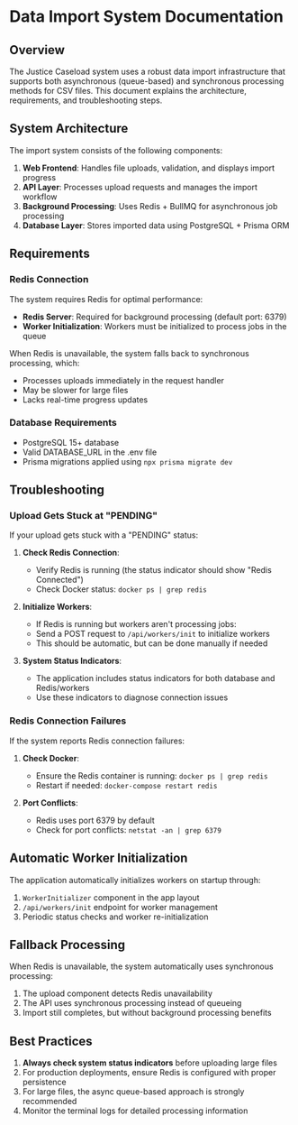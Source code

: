 # Data Import System Documentation

## Overview

The Justice Caseload system uses a robust data import infrastructure that supports both asynchronous (queue-based) and synchronous processing methods for CSV files. This document explains the architecture, requirements, and troubleshooting steps.

## System Architecture

The import system consists of the following components:

1. **Web Frontend**: Handles file uploads, validation, and displays import progress
2. **API Layer**: Processes upload requests and manages the import workflow
3. **Background Processing**: Uses Redis + BullMQ for asynchronous job processing
4. **Database Layer**: Stores imported data using PostgreSQL + Prisma ORM

## Requirements

### Redis Connection

The system requires Redis for optimal performance:

- **Redis Server**: Required for background processing (default port: 6379)
- **Worker Initialization**: Workers must be initialized to process jobs in the queue

When Redis is unavailable, the system falls back to synchronous processing, which:
- Processes uploads immediately in the request handler
- May be slower for large files
- Lacks real-time progress updates

### Database Requirements

- PostgreSQL 15+ database
- Valid DATABASE_URL in the .env file
- Prisma migrations applied using `npx prisma migrate dev`

## Troubleshooting

### Upload Gets Stuck at "PENDING"

If your upload gets stuck with a "PENDING" status:

1. **Check Redis Connection**:
   - Verify Redis is running (the status indicator should show "Redis Connected")
   - Check Docker status: `docker ps | grep redis`

2. **Initialize Workers**:
   - If Redis is running but workers aren't processing jobs:
   - Send a POST request to `/api/workers/init` to initialize workers
   - This should be automatic, but can be done manually if needed

3. **System Status Indicators**:
   - The application includes status indicators for both database and Redis/workers
   - Use these indicators to diagnose connection issues

### Redis Connection Failures

If the system reports Redis connection failures:

1. **Check Docker**:
   - Ensure the Redis container is running: `docker ps | grep redis`
   - Restart if needed: `docker-compose restart redis`

2. **Port Conflicts**:
   - Redis uses port 6379 by default
   - Check for port conflicts: `netstat -an | grep 6379`

## Automatic Worker Initialization

The application automatically initializes workers on startup through:

1. `WorkerInitializer` component in the app layout
2. `/api/workers/init` endpoint for worker management
3. Periodic status checks and worker re-initialization

## Fallback Processing

When Redis is unavailable, the system automatically uses synchronous processing:

1. The upload component detects Redis unavailability
2. The API uses synchronous processing instead of queueing
3. Import still completes, but without background processing benefits

## Best Practices

1. **Always check system status indicators** before uploading large files
2. For production deployments, ensure Redis is configured with proper persistence
3. For large files, the async queue-based approach is strongly recommended
4. Monitor the terminal logs for detailed processing information